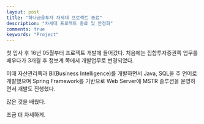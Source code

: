 ```yaml
---
layout: post
title: "하나금융투자 차세대 프로젝트 종료"
description: "차세대 프로젝트 종료 및 안정화"
comments: true
keywords: "Project"
---
```


첫 입사 후 16년 05월부터 프로젝트 개발에 들어갔다.
처음에는 집합투자증권쪽 업무를 배우다가 3개월 후 정보계 쪽에서 개발업무로 변경되었다.

이때 자산관리쪽과 BI(Business Intelligence)를 개발하면서 Java, SQL을 주 언어로 개발했으며 Spring Framework를 기반으로 Web Server에 MSTR 솔루션을 운영하면서 개발도 진행했다.

많은 것을 배웠다.

조금 더 자세하게.


